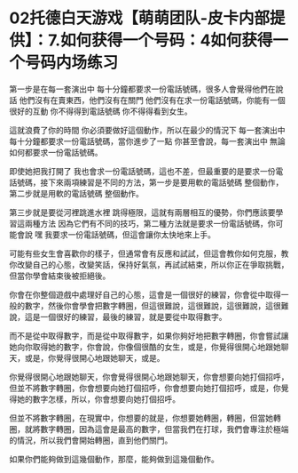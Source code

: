# 02托德白天游戏【萌萌团队-皮卡内部提供】：7.如何获得一个号码：4如何获得一个号码内场练习

第一步是在每一套演出中 每十分鐘都要求一份電話號碼，很多人會覺得他們在說話 他們沒有在賣東西，他們沒有在關門 他們沒有在求一份電話號碼，你能有一個很好的互動 你不得得到電話號碼 你不得得看到女生。

這就浪費了你的時間 你必須要做好這個動作，所以在最少的情況下 每一套演出中 每十分鐘都要求一份電話號碼，當你進步了一點 你甚至會說，每一套演出中 無論如何都要求一份電話號碼。

即使她把我打開了 我也會求一份電話號碼，這也不差，但最重要的是要求一份電話號碼，接下來兩項練習是不同的方法，第一步是要用軟的電話號碼 整個動作，第二步就是用軟的電話號碼 整個動作。

第三步就是要從河裡跳進水裡 跳得極限，這就有兩層相互的優勢，你們應該要學習這兩種方法 因為它們有不同的技巧，第二種方法就是要求一份電話號碼，你可能會說 嘿 我要求一份電話號碼，但這會讓你太快地來上手。

可能有些女生會喜歡你的樣子，但通常會有反應和試試，但這會教你如何克服，教你改變自己的心態，改變笑話，保持好氣氛，再試試結束，所以你正在爭取挑戰，但當你學會結束後被拒絕後。

你會在你整個遊戲中處理好自己的心態，這會是一個很好的練習，你會從中取得一般的數字，然後你會學會把數字轉圈，但這很難說，這很難說，這很難說，這很難說，這是一個很好的練習，最後的練習，就是要從中取得數字。

而不是從中取得數字，而是從中取得數字，如果你夠好地把數字轉圈，你會嘗試讓她向你取得她的數字，你會說，你像個很酷的女生，或是，你覺得很開心地跟她聊天，或是，你覺得很開心地跟她聊天，或是。

你覺得很開心地跟她聊天，你會覺得很開心地跟她聊天，你會想要向她打個招呼，但並不將數字轉圈，你會想要向她打個招呼，你會想要向她打個招呼，或是，你覺得她的數字怎樣，所以，你會想要向她打個招呼。

但並不將數字轉圈，在現實中，你想要的就是，你想要她轉圈，轉圈，但當她轉圈，就將數字轉圈，因為這會是最高的數字，但當我們在打球，我們會專注於極端的情況，所以我們會開始轉圈，直到他們關門。

如果你們能夠做到這幾個動作，那麼，能夠做到這幾個動作。